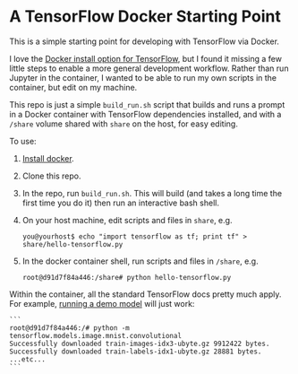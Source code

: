 # A TensorFlow Docker Starting Point

This is a simple starting point for developing with TensorFlow via Docker.

I love the [Docker install option for TensorFlow](https://www.tensorflow.org/versions/r0.9/get_started/os_setup.html#docker-installation), but I found it missing a few little steps to enable a more general development workflow. Rather than run Jupyter in the container, I wanted to be able to run my own scripts in the container, but edit on my machine.

This repo is just a simple `build_run.sh` script that builds and runs a prompt in a Docker container with TensorFlow dependencies installed, and with a `/share` volume shared with `share` on the host, for easy editing.

To use:

1. [Install docker](https://docs.docker.com/engine/installation/).
2. Clone this repo.
3. In the repo, run `build_run.sh`. This will build (and takes a long time the
first time you do it) then run an interactive bash shell.
4. On your host machine, edit scripts and files in `share`, e.g.

    ```
    you@yourhost$ echo "import tensorflow as tf; print tf" > share/hello-tensorflow.py
    ```

5. In the docker container shell, run scripts and files in `/share`, e.g.

    ```
    root@d91d7f84a446:/share# python hello-tensorflow.py
    ```

Within the container, all the standard TensorFlow docs pretty much apply. For example, [running a demo model](https://www.tensorflow.org/versions/r0.9/get_started/os_setup.html#run-a-tensorflow-demo-model) will just work:

    ```
    root@d91d7f84a446:/# python -m tensorflow.models.image.mnist.convolutional
    Successfully downloaded train-images-idx3-ubyte.gz 9912422 bytes.
    Successfully downloaded train-labels-idx1-ubyte.gz 28881 bytes. 
    ...etc...
    ```

